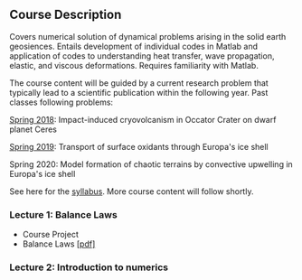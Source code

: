 ## Course Description

Covers numerical solution of dynamical problems arising in the solid earth geosiences. Entails development of individual codes in Matlab and application of codes to understanding heat transfer, wave propagation, elastic, and viscous deformations. Requires familiarity with Matlab.

The course content will be guided by a current research problem that typically lead to a scientific publication within the following year. Past classes following problems:

[Spring 2018](Spring2018.md): Impact-induced cryovolcanism in Occator Crater on dwarf planet Ceres 

[Spring 2019](Spring2019.md): Transport of surface oxidants through Europa's ice shell

Spring 2020: Model formation of chaotic terrains by convective upwelling in Europa's ice shell

See here for the [syllabus](syllabus.md).
More course content will follow shortly. 

### Lecture 1: Balance Laws
* Course Project
* Balance Laws [[pdf]](BalanceLaws.pdf)

### Lecture 2: Introduction to numerics
